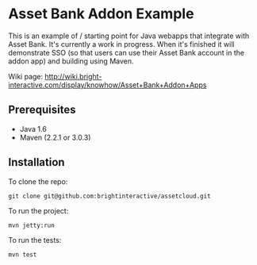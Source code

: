 Asset Bank Addon Example
========================

This is an example of / starting point for Java webapps that integrate with
Asset Bank. It's currently a work in progress. When it's finished it will
demonstrate SSO (so that users can use their Asset Bank account in the addon
app) and building using Maven.

Wiki page: http://wiki.bright-interactive.com/display/knowhow/Asset+Bank+Addon+Apps


Prerequisites
-------------

* Java 1.6
* Maven (2.2.1 or 3.0.3)


Installation
------------

To clone the repo:

    git clone git@github.com:brightinteractive/assetcloud.git

To run the project:

    mvn jetty:run

To run the tests:

	mvn test
